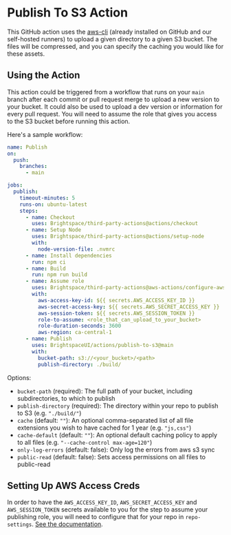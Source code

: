 # Publish To S3 Action

This GitHub action uses the [aws-cli](https://github.com/aws/aws-cli) (already installed on GitHub and our self-hosted runners) to upload a given directory to a given S3 bucket. The files will be compressed, and you can specify the caching you would like for these assets.

## Using the Action

This action could be triggered from a workflow that runs on your `main` branch after each commit or pull request merge to upload a new version to your bucket. It could also be used to upload a dev version or information for every pull request. You will need to assume the role that gives you access to the S3 bucket before running this action.

Here's a sample workflow:

```yml
name: Publish
on:
  push:
    branches:
      - main

jobs:
  publish:
    timeout-minutes: 5
    runs-on: ubuntu-latest
    steps:
      - name: Checkout
        uses: Brightspace/third-party-actions@actions/checkout
      - name: Setup Node
        uses: Brightspace/third-party-actions@actions/setup-node
        with:
          node-version-file: .nvmrc
      - name: Install dependencies
        run: npm ci
      - name: Build
        run: npm run build
      - name: Assume role
        uses: Brightspace/third-party-actions@aws-actions/configure-aws-credentials
        with:
          aws-access-key-id: ${{ secrets.AWS_ACCESS_KEY_ID }}
          aws-secret-access-key: ${{ secrets.AWS_SECRET_ACCESS_KEY }}
          aws-session-token: ${{ secrets.AWS_SESSION_TOKEN }}
          role-to-assume: <role_that_can_upload_to_your_bucket>
          role-duration-seconds: 3600
          aws-region: ca-central-1
      - name: Publish
        uses: BrightspaceUI/actions/publish-to-s3@main
        with:
          bucket-path: s3://<your_bucket>/<path>
          publish-directory: ./build/
```

Options:

* `bucket-path` (required): The full path of your bucket, including subdirectories, to which to publish
* `publish-directory` (required): The directory within your repo to publish to S3 (e.g. `"./build/"`)
* `cache` (default: `""`): An optional comma-separated list of all file extensions you wish to have cached for 1 year (e.g. `"js,css"`)
* `cache-default` (default: `""`): An optional default caching policy to apply to all files (e.g. `"--cache-control max-age=120"`)
* `only-log-errors` (default: false): Only log the errors from aws s3 sync
* `public-read` (default: false): Sets access permissions on all files to public-read

## Setting Up AWS Access Creds

In order to have the `AWS_ACCESS_KEY_ID`, `AWS_SECRET_ACCESS_KEY` and `AWS_SESSION_TOKEN` secrets available to you for the step to assume your publishing role, you will need to configure that for your repo in `repo-settings`.  [See the documentation](https://github.com/Brightspace/repo-settings/blob/main/docs/aws.md).
